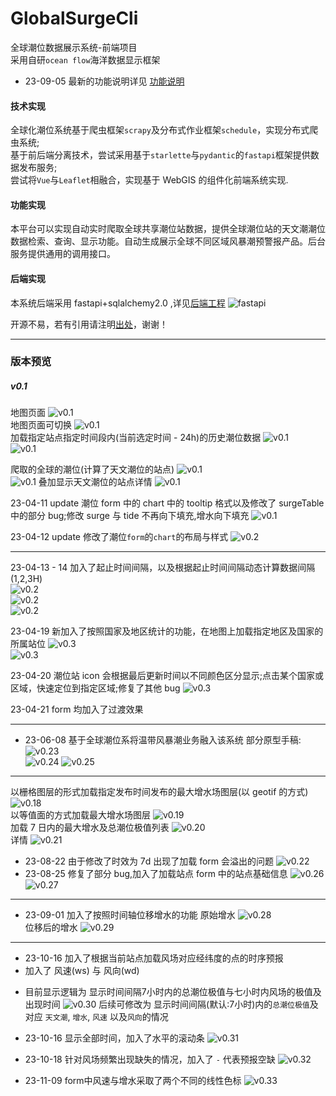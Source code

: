 # GlobalSurgeCli

全球潮位数据展示系统-前端项目  
采用自研`ocean flow`海洋数据显示框架

-   23-09-05 最新的功能说明详见 [功能说明](./主要功能介绍.md)

#### 技术实现

全球化潮位系统基于爬虫框架`scrapy`及分布式作业框架`schedule`，实现分布式爬虫系统;  
基于前后端分离技术，尝试采用基于`starlette`与`pydantic`的`fastapi`框架提供数据发布服务;  
尝试将`Vue`与`Leaflet`相融合，实现基于 WebGIS 的组件化前端系统实现.

#### 功能实现

本平台可以实现自动实时爬取全球共享潮位站数据，提供全球潮位站的天文潮潮位数据检索、查询、显示功能。自动生成展示全球不同区域风暴潮预警报产品。后台服务提供通用的调用接口。

#### 后端实现

本系统后端采用 fastapi+sqlalchemy2.0 ,详见[后端工程](https://github.com/evaseemefly/GlobalSurgeSys)
![fastapi](./public/static/icons/fastapi/fastapi-tutorial.png)

开源不易，若有引用请注明[出处](https://github.com/evaseemefly/GlobalSurgeCli)，谢谢！

---

### 版本预览

##### v0.1

地图页面
![v0.1](./docs/imgs/001.png)  
地图页面可切换
![v0.1](./docs/imgs/002.png)  
加载指定站点指定时间段内(当前选定时间 - 24h)的历史潮位数据
![v0.1](./docs/imgs/003.png)  
![v0.1](./docs/imgs/004.png)

爬取的全球的潮位(计算了天文潮位的站点)
![v0.1](./docs/imgs/005.png)  
![v0.1](./docs/imgs/006.png)
叠加显示天文潮位的站点详情
![v0.1](./docs/imgs/007.png)

23-04-11 update 潮位 form 中的 chart 中的 tooltip 格式以及修改了 surgeTable 中的部分 bug;修改 surge 与 tide 不再向下填充,增水向下填充
![v0.1](./docs/imgs/008.png)

23-04-12 update 修改了潮位`form`的`chart`的布局与样式
![v0.2](./docs/imgs/009.png)

---

23-04-13 - 14 加入了起止时间间隔，以及根据起止时间间隔动态计算数据间隔(1,2,3H)  
![v0.2](./docs/imgs/010.png)  
![v0.2](./docs/imgs/011.png)  
![v0.2](./docs/imgs/012.png)

23-04-19 新加入了按照国家及地区统计的功能，在地图上加载指定地区及国家的所属站位
![v0.3](./docs/imgs/014.png)  
![v0.3](./docs/imgs/015.png)

23-04-20 潮位站 icon 会根据最后更新时间以不同颜色区分显示;点击某个国家或区域，快速定位到指定区域;修复了其他 bug
![v0.3](./docs/imgs/016.png)

23-04-21 form 均加入了过渡效果

---

-   23-06-08
    基于全球潮位系将温带风暴潮业务融入该系统
    部分原型手稿:
    ![v0.23](./docs/imgs/023.png)  
    ![v0.24](./docs/imgs/024.png)
    ![v0.25](./docs/imgs/025.png)

---

以栅格图层的形式加载指定发布时间发布的最大增水场图层(以 geotif 的方式)
![v0.18](./docs/imgs/018.png)  
以等值面的方式加载最大增水场图层
![v0.19](./docs/imgs/019.png)  
加载 7 日内的最大增水及总潮位极值列表
![v0.20](./docs/imgs/020.png)  
详情
![v0.21](./docs/imgs/021.png)

-   23-08-22 由于修改了时效为 7d 出现了加载 form 会溢出的问题
    ![v0.22](./docs/imgs/022.png)
-   23-08-25 修复了部分 bug,加入了加载站点 form 中的站点基础信息
    ![v0.26](./docs/imgs/026.png)  
    ![v0.27](./docs/imgs/027.png)

---

-   23-09-01 加入了按照时间轴位移增水的功能
    原始增水
    ![v0.28](./docs/imgs/028.png)  
     位移后的增水
    ![v0.29](./docs/imgs/029.png)

---

-   23-10-16 加入了根据当前站点加载风场对应经纬度的点的时序预报
-   加入了 风速(ws) 与 风向(wd)
* 目前显示逻辑为 显示时间间隔7小时内的总潮位极值与七小时内风场的极值及出现时间
![v0.30](./docs/imgs/030.png)
后续可修改为 显示时间间隔(默认:7小时)内的`总潮位极值`及对应 `天文潮`, `增水`, `风速` 以及`风向`的情况

- 23-10-16 显示全部时间，加入了水平的滚动条
![v0.31](./docs/imgs/031.png)

- 23-10-18 针对风场频繁出现缺失的情况，加入了 `-` 代表预报空缺
![v0.32](./docs/imgs/032.png)

- 23-11-09 form中风速与增水采取了两个不同的线性色标
![v0.33](./docs/imgs/033.png)